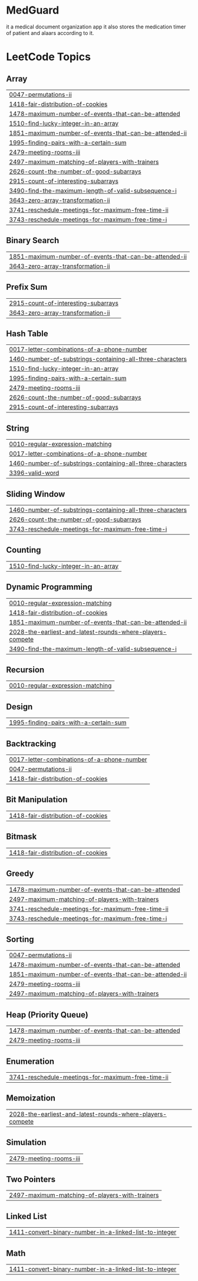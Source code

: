 # MedGuard
it a medical document organization app 
it also stores the medication timer of patient and alaars according to it.

<!---LeetCode Topics Start-->
# LeetCode Topics
## Array
|  |
| ------- |
| [0047-permutations-ii](https://github.com/Anshu-Bagne/MedGuard/tree/master/0047-permutations-ii) |
| [1418-fair-distribution-of-cookies](https://github.com/Anshu-Bagne/MedGuard/tree/master/1418-fair-distribution-of-cookies) |
| [1478-maximum-number-of-events-that-can-be-attended](https://github.com/Anshu-Bagne/MedGuard/tree/master/1478-maximum-number-of-events-that-can-be-attended) |
| [1510-find-lucky-integer-in-an-array](https://github.com/Anshu-Bagne/MedGuard/tree/master/1510-find-lucky-integer-in-an-array) |
| [1851-maximum-number-of-events-that-can-be-attended-ii](https://github.com/Anshu-Bagne/MedGuard/tree/master/1851-maximum-number-of-events-that-can-be-attended-ii) |
| [1995-finding-pairs-with-a-certain-sum](https://github.com/Anshu-Bagne/MedGuard/tree/master/1995-finding-pairs-with-a-certain-sum) |
| [2479-meeting-rooms-iii](https://github.com/Anshu-Bagne/MedGuard/tree/master/2479-meeting-rooms-iii) |
| [2497-maximum-matching-of-players-with-trainers](https://github.com/Anshu-Bagne/MedGuard/tree/master/2497-maximum-matching-of-players-with-trainers) |
| [2626-count-the-number-of-good-subarrays](https://github.com/Anshu-Bagne/MedGuard/tree/master/2626-count-the-number-of-good-subarrays) |
| [2915-count-of-interesting-subarrays](https://github.com/Anshu-Bagne/MedGuard/tree/master/2915-count-of-interesting-subarrays) |
| [3490-find-the-maximum-length-of-valid-subsequence-i](https://github.com/Anshu-Bagne/MedGuard/tree/master/3490-find-the-maximum-length-of-valid-subsequence-i) |
| [3643-zero-array-transformation-ii](https://github.com/Anshu-Bagne/MedGuard/tree/master/3643-zero-array-transformation-ii) |
| [3741-reschedule-meetings-for-maximum-free-time-ii](https://github.com/Anshu-Bagne/MedGuard/tree/master/3741-reschedule-meetings-for-maximum-free-time-ii) |
| [3743-reschedule-meetings-for-maximum-free-time-i](https://github.com/Anshu-Bagne/MedGuard/tree/master/3743-reschedule-meetings-for-maximum-free-time-i) |
## Binary Search
|  |
| ------- |
| [1851-maximum-number-of-events-that-can-be-attended-ii](https://github.com/Anshu-Bagne/MedGuard/tree/master/1851-maximum-number-of-events-that-can-be-attended-ii) |
| [3643-zero-array-transformation-ii](https://github.com/Anshu-Bagne/MedGuard/tree/master/3643-zero-array-transformation-ii) |
## Prefix Sum
|  |
| ------- |
| [2915-count-of-interesting-subarrays](https://github.com/Anshu-Bagne/MedGuard/tree/master/2915-count-of-interesting-subarrays) |
| [3643-zero-array-transformation-ii](https://github.com/Anshu-Bagne/MedGuard/tree/master/3643-zero-array-transformation-ii) |
## Hash Table
|  |
| ------- |
| [0017-letter-combinations-of-a-phone-number](https://github.com/Anshu-Bagne/MedGuard/tree/master/0017-letter-combinations-of-a-phone-number) |
| [1460-number-of-substrings-containing-all-three-characters](https://github.com/Anshu-Bagne/MedGuard/tree/master/1460-number-of-substrings-containing-all-three-characters) |
| [1510-find-lucky-integer-in-an-array](https://github.com/Anshu-Bagne/MedGuard/tree/master/1510-find-lucky-integer-in-an-array) |
| [1995-finding-pairs-with-a-certain-sum](https://github.com/Anshu-Bagne/MedGuard/tree/master/1995-finding-pairs-with-a-certain-sum) |
| [2479-meeting-rooms-iii](https://github.com/Anshu-Bagne/MedGuard/tree/master/2479-meeting-rooms-iii) |
| [2626-count-the-number-of-good-subarrays](https://github.com/Anshu-Bagne/MedGuard/tree/master/2626-count-the-number-of-good-subarrays) |
| [2915-count-of-interesting-subarrays](https://github.com/Anshu-Bagne/MedGuard/tree/master/2915-count-of-interesting-subarrays) |
## String
|  |
| ------- |
| [0010-regular-expression-matching](https://github.com/Anshu-Bagne/MedGuard/tree/master/0010-regular-expression-matching) |
| [0017-letter-combinations-of-a-phone-number](https://github.com/Anshu-Bagne/MedGuard/tree/master/0017-letter-combinations-of-a-phone-number) |
| [1460-number-of-substrings-containing-all-three-characters](https://github.com/Anshu-Bagne/MedGuard/tree/master/1460-number-of-substrings-containing-all-three-characters) |
| [3396-valid-word](https://github.com/Anshu-Bagne/MedGuard/tree/master/3396-valid-word) |
## Sliding Window
|  |
| ------- |
| [1460-number-of-substrings-containing-all-three-characters](https://github.com/Anshu-Bagne/MedGuard/tree/master/1460-number-of-substrings-containing-all-three-characters) |
| [2626-count-the-number-of-good-subarrays](https://github.com/Anshu-Bagne/MedGuard/tree/master/2626-count-the-number-of-good-subarrays) |
| [3743-reschedule-meetings-for-maximum-free-time-i](https://github.com/Anshu-Bagne/MedGuard/tree/master/3743-reschedule-meetings-for-maximum-free-time-i) |
## Counting
|  |
| ------- |
| [1510-find-lucky-integer-in-an-array](https://github.com/Anshu-Bagne/MedGuard/tree/master/1510-find-lucky-integer-in-an-array) |
## Dynamic Programming
|  |
| ------- |
| [0010-regular-expression-matching](https://github.com/Anshu-Bagne/MedGuard/tree/master/0010-regular-expression-matching) |
| [1418-fair-distribution-of-cookies](https://github.com/Anshu-Bagne/MedGuard/tree/master/1418-fair-distribution-of-cookies) |
| [1851-maximum-number-of-events-that-can-be-attended-ii](https://github.com/Anshu-Bagne/MedGuard/tree/master/1851-maximum-number-of-events-that-can-be-attended-ii) |
| [2028-the-earliest-and-latest-rounds-where-players-compete](https://github.com/Anshu-Bagne/MedGuard/tree/master/2028-the-earliest-and-latest-rounds-where-players-compete) |
| [3490-find-the-maximum-length-of-valid-subsequence-i](https://github.com/Anshu-Bagne/MedGuard/tree/master/3490-find-the-maximum-length-of-valid-subsequence-i) |
## Recursion
|  |
| ------- |
| [0010-regular-expression-matching](https://github.com/Anshu-Bagne/MedGuard/tree/master/0010-regular-expression-matching) |
## Design
|  |
| ------- |
| [1995-finding-pairs-with-a-certain-sum](https://github.com/Anshu-Bagne/MedGuard/tree/master/1995-finding-pairs-with-a-certain-sum) |
## Backtracking
|  |
| ------- |
| [0017-letter-combinations-of-a-phone-number](https://github.com/Anshu-Bagne/MedGuard/tree/master/0017-letter-combinations-of-a-phone-number) |
| [0047-permutations-ii](https://github.com/Anshu-Bagne/MedGuard/tree/master/0047-permutations-ii) |
| [1418-fair-distribution-of-cookies](https://github.com/Anshu-Bagne/MedGuard/tree/master/1418-fair-distribution-of-cookies) |
## Bit Manipulation
|  |
| ------- |
| [1418-fair-distribution-of-cookies](https://github.com/Anshu-Bagne/MedGuard/tree/master/1418-fair-distribution-of-cookies) |
## Bitmask
|  |
| ------- |
| [1418-fair-distribution-of-cookies](https://github.com/Anshu-Bagne/MedGuard/tree/master/1418-fair-distribution-of-cookies) |
## Greedy
|  |
| ------- |
| [1478-maximum-number-of-events-that-can-be-attended](https://github.com/Anshu-Bagne/MedGuard/tree/master/1478-maximum-number-of-events-that-can-be-attended) |
| [2497-maximum-matching-of-players-with-trainers](https://github.com/Anshu-Bagne/MedGuard/tree/master/2497-maximum-matching-of-players-with-trainers) |
| [3741-reschedule-meetings-for-maximum-free-time-ii](https://github.com/Anshu-Bagne/MedGuard/tree/master/3741-reschedule-meetings-for-maximum-free-time-ii) |
| [3743-reschedule-meetings-for-maximum-free-time-i](https://github.com/Anshu-Bagne/MedGuard/tree/master/3743-reschedule-meetings-for-maximum-free-time-i) |
## Sorting
|  |
| ------- |
| [0047-permutations-ii](https://github.com/Anshu-Bagne/MedGuard/tree/master/0047-permutations-ii) |
| [1478-maximum-number-of-events-that-can-be-attended](https://github.com/Anshu-Bagne/MedGuard/tree/master/1478-maximum-number-of-events-that-can-be-attended) |
| [1851-maximum-number-of-events-that-can-be-attended-ii](https://github.com/Anshu-Bagne/MedGuard/tree/master/1851-maximum-number-of-events-that-can-be-attended-ii) |
| [2479-meeting-rooms-iii](https://github.com/Anshu-Bagne/MedGuard/tree/master/2479-meeting-rooms-iii) |
| [2497-maximum-matching-of-players-with-trainers](https://github.com/Anshu-Bagne/MedGuard/tree/master/2497-maximum-matching-of-players-with-trainers) |
## Heap (Priority Queue)
|  |
| ------- |
| [1478-maximum-number-of-events-that-can-be-attended](https://github.com/Anshu-Bagne/MedGuard/tree/master/1478-maximum-number-of-events-that-can-be-attended) |
| [2479-meeting-rooms-iii](https://github.com/Anshu-Bagne/MedGuard/tree/master/2479-meeting-rooms-iii) |
## Enumeration
|  |
| ------- |
| [3741-reschedule-meetings-for-maximum-free-time-ii](https://github.com/Anshu-Bagne/MedGuard/tree/master/3741-reschedule-meetings-for-maximum-free-time-ii) |
## Memoization
|  |
| ------- |
| [2028-the-earliest-and-latest-rounds-where-players-compete](https://github.com/Anshu-Bagne/MedGuard/tree/master/2028-the-earliest-and-latest-rounds-where-players-compete) |
## Simulation
|  |
| ------- |
| [2479-meeting-rooms-iii](https://github.com/Anshu-Bagne/MedGuard/tree/master/2479-meeting-rooms-iii) |
## Two Pointers
|  |
| ------- |
| [2497-maximum-matching-of-players-with-trainers](https://github.com/Anshu-Bagne/MedGuard/tree/master/2497-maximum-matching-of-players-with-trainers) |
## Linked List
|  |
| ------- |
| [1411-convert-binary-number-in-a-linked-list-to-integer](https://github.com/Anshu-Bagne/MedGuard/tree/master/1411-convert-binary-number-in-a-linked-list-to-integer) |
## Math
|  |
| ------- |
| [1411-convert-binary-number-in-a-linked-list-to-integer](https://github.com/Anshu-Bagne/MedGuard/tree/master/1411-convert-binary-number-in-a-linked-list-to-integer) |
<!---LeetCode Topics End-->